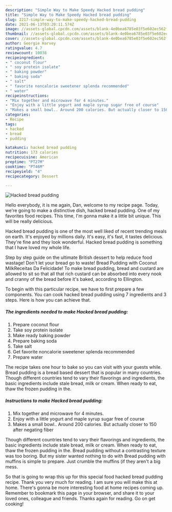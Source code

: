 ```yaml
---
description: "Simple Way to Make Speedy Hacked bread pudding"
title: "Simple Way to Make Speedy Hacked bread pudding"
slug: 2217-simple-way-to-make-speedy-hacked-bread-pudding
date: 2021-06-13T03:20:11.574Z
image: //assets-global.cpcdn.com/assets/blank-4e0bea6785e03f5e602ec562f230caae08da540cada707380b4fe1bbebba43da.png
thumbnail: //assets-global.cpcdn.com/assets/blank-4e0bea6785e03f5e602ec562f230caae08da540cada707380b4fe1bbebba43da.png
cover: //assets-global.cpcdn.com/assets/blank-4e0bea6785e03f5e602ec562f230caae08da540cada707380b4fe1bbebba43da.png
author: Georgie Harvey
ratingvalue: 4.7
reviewcount: 10038
recipeingredient:
- " coconut flour"
- " soy protein isolate"
- " baking powder"
- " baking soda"
- " salt"
- " favorite noncalorie sweetener splenda recommended"
- " water"
recipeinstructions:
- "Mix together and microwave for 4 minutes."
- "Enjoy with a little yogurt and maple syrup sugar free of course"
- "Makes a small bowl.. Around 200 calories. But actually closer to 150 after negating fiber"
categories:
- Recipe
tags:
- hacked
- bread
- pudding

katakunci: hacked bread pudding 
nutrition: 173 calories
recipecuisine: American
preptime: "PT27M"
cooktime: "PT46M"
recipeyield: "4"
recipecategory: Dessert

---
```



![Hacked bread pudding](//assets-global.cpcdn.com/assets/blank-4e0bea6785e03f5e602ec562f230caae08da540cada707380b4fe1bbebba43da.png)

Hello everybody, it is me again, Dan, welcome to my recipe page. Today, we're going to make a distinctive dish, hacked bread pudding. One of my favorites food recipes. This time, I'm gonna make it a little bit unique. This will be really delicious.

Hacked bread pudding is one of the most well liked of recent trending meals on earth. It's enjoyed by millions daily. It's easy, it's fast, it tastes delicious. They're fine and they look wonderful. Hacked bread pudding is something that I have loved my whole life.

Step by step guide on the ultimate British dessert to help reduce food wastage! Don&#39;t let your bread go to waste! Bread Pudding with Coconut MilkReceitas Da Felicidade! To make bread pudding, bread and custard are allowed to sit so that all that rich custard can be absorbed into every nook and cranny of the bread before it&#39;s baked, according to Ellington.


To begin with this particular recipe, we have to first prepare a few components. You can cook hacked bread pudding using 7 ingredients and 3 steps. Here is how you can achieve that.

<!--inarticleads1-->

##### The ingredients needed to make Hacked bread pudding:

1. Prepare  coconut flour
1. Take  soy protein isolate
1. Make ready  baking powder
1. Prepare  baking soda
1. Take  salt
1. Get  favorite noncalorie sweetener splenda recommended
1. Prepare  water


The recipe takes one hour to bake so you can visit with your guests while. Bread pudding is a bread based dessert that is popular in many countries. Though different countries tend to vary their flavorings and ingredients, the basic ingredients include stale bread, milk or cream. When ready to eat, thaw the frozen pudding in the. 

<!--inarticleads2-->

##### Instructions to make Hacked bread pudding:

1. Mix together and microwave for 4 minutes.
1. Enjoy with a little yogurt and maple syrup sugar free of course
1. Makes a small bowl.. Around 200 calories. But actually closer to 150 after negating fiber


Though different countries tend to vary their flavorings and ingredients, the basic ingredients include stale bread, milk or cream. When ready to eat, thaw the frozen pudding in the. Bread pudding without a contrasting texture was too boring. But my sister wanted nothing to do with Bread pudding with muffins is simple to prepare. Just crumble the muffins (if they aren&#39;t a big mess. 

So that is going to wrap this up for this special food hacked bread pudding recipe. Thank you very much for reading. I am sure you will make this at home. There's gonna be more interesting food at home recipes coming up. Remember to bookmark this page in your browser, and share it to your loved ones, colleague and friends. Thanks again for reading. Go on get cooking!
